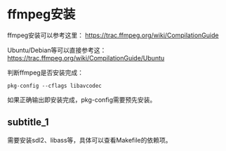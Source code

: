 <!--
 * @Author: hongqianhui hongqianhui@bytedance.com
 * @Date: 2022-05-05 21:59:53
 * @LastEditTime: 2022-05-05 22:02:17
 * @FilePath: /c_pro/ffmpeg_demos/README.md
 * @Description: 这是默认设置,请设置`customMade`, 打开koroFileHeader查看配置 进行设置: https://github.com/OBKoro1/koro1FileHeader/wiki/%E9%85%8D%E7%BD%AE
-->
# ffmpeg安装

ffmpeg安装可以参考这里：
https://trac.ffmpeg.org/wiki/CompilationGuide

Ubuntu/Debian等可以直接参考这：https://trac.ffmpeg.org/wiki/CompilationGuide/Ubuntu

判断ffmpeg是否安装完成：
```shell
pkg-config --cflags libavcodec
```
如果正确输出即安装完成，pkg-config需要预先安装。


## subtitle_1

需要安装sdl2、libass等，具体可以查看Makefile的依赖项。
